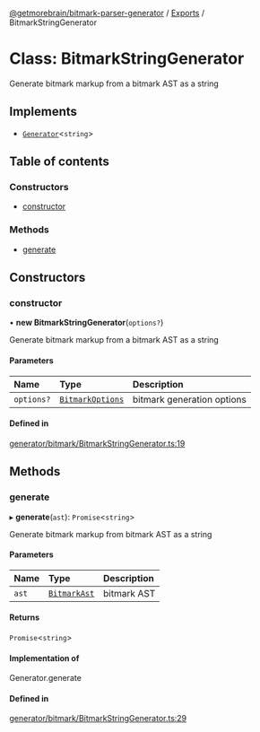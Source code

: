 [@getmorebrain/bitmark-parser-generator](../API.md) / [Exports](../modules.md) / BitmarkStringGenerator

# Class: BitmarkStringGenerator

Generate bitmark markup from a bitmark AST as a string

## Implements

- [`Generator`](../interfaces/Generator.md)<`string`\>

## Table of contents

### Constructors

- [constructor](BitmarkStringGenerator.md#constructor)

### Methods

- [generate](BitmarkStringGenerator.md#generate)

## Constructors

### constructor

• **new BitmarkStringGenerator**(`options?`)

Generate bitmark markup from a bitmark AST as a string

#### Parameters

| Name | Type | Description |
| :------ | :------ | :------ |
| `options?` | [`BitmarkOptions`](../interfaces/BitmarkOptions.md) | bitmark generation options |

#### Defined in

[generator/bitmark/BitmarkStringGenerator.ts:19](https://github.com/getMoreBrain/bitmark-parser-generator/blob/9ddf9e2/src/generator/bitmark/BitmarkStringGenerator.ts#L19)

## Methods

### generate

▸ **generate**(`ast`): `Promise`<`string`\>

Generate bitmark markup from bitmark AST as a string

#### Parameters

| Name | Type | Description |
| :------ | :------ | :------ |
| `ast` | [`BitmarkAst`](../interfaces/BitmarkAst.md) | bitmark AST |

#### Returns

`Promise`<`string`\>

#### Implementation of

Generator.generate

#### Defined in

[generator/bitmark/BitmarkStringGenerator.ts:29](https://github.com/getMoreBrain/bitmark-parser-generator/blob/9ddf9e2/src/generator/bitmark/BitmarkStringGenerator.ts#L29)
